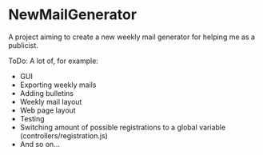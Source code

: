 # NewMailGenerator
A project aiming to create a new weekly mail generator for helping me as a publicist.

ToDo: A lot of, for example:
- GUI
- Exporting weekly mails
- Adding bulletins
- Weekly mail layout
- Web page layout
- Testing
- Switching amount of possible registrations to a global variable (controllers/registration.js)
- And so on...